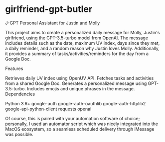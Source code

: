 # girlfriend-gpt-butler

J-GPT Personal Assistant for Justin and Molly

This project aims to create a personalized daily message for Molly, Justin's girlfriend, using the GPT-3.5-turbo model from OpenAI. The message includes details such as the date, maximum UV index, days since they met, a daily reminder, and a random reason why Justin loves Molly. Additionally, it provides a summary of tasks/activities/reminders for the day from a Google Doc.

Features

Retrieves daily UV index using OpenUV API.
Fetches tasks and activities from a shared Google Doc.
Generates a personalized message using GPT-3.5-turbo.
Includes emojis and unique phrases in the message.
Dependencies

Python 3.6+
google-auth
google-auth-oauthlib
google-auth-httplib2
google-api-python-client
requests
openai

Of course, this is paired with your automation software of choice; personally, I used an automator script which was nicely integrated into the MacOS ecosystem, so a seamless scheduled delivery through iMessage was possible. 
